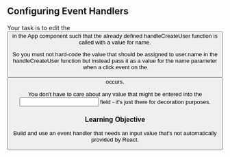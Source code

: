 ## Configuring Event Handlers

Your task is to edit the <button> in the App component such that the already defined handleCreateUser function is called with a value for name.

So you must not hard-code the value that should be assigned to user.name in the handleCreateUser function but instead pass it as a value for the name parameter when a click event on the <button> occurs.

You don't have to care about any value that might be entered into the <input> field - it's just there for decoration purposes.



### Learning Objective

Build and use an event handler that needs an input value that's not automatically provided by React.